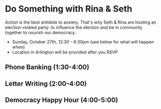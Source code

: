 # Do Something with Rina & Seth
Action is the best antidote to anxiety. That's why Seth & Rina are hosting an election-related party: to influence the election and be in community together to nourish our democracy. 

- Sunday, October 27th, 12:30 - 6:30pm (see below for what will happen when)
- Location in Arlington will be provided after you RSVP
## Phone Banking (1:30-4:00)
## Letter Writing (2:00-4:00)
## Democracy Happy Hour (4:00-5:00)
